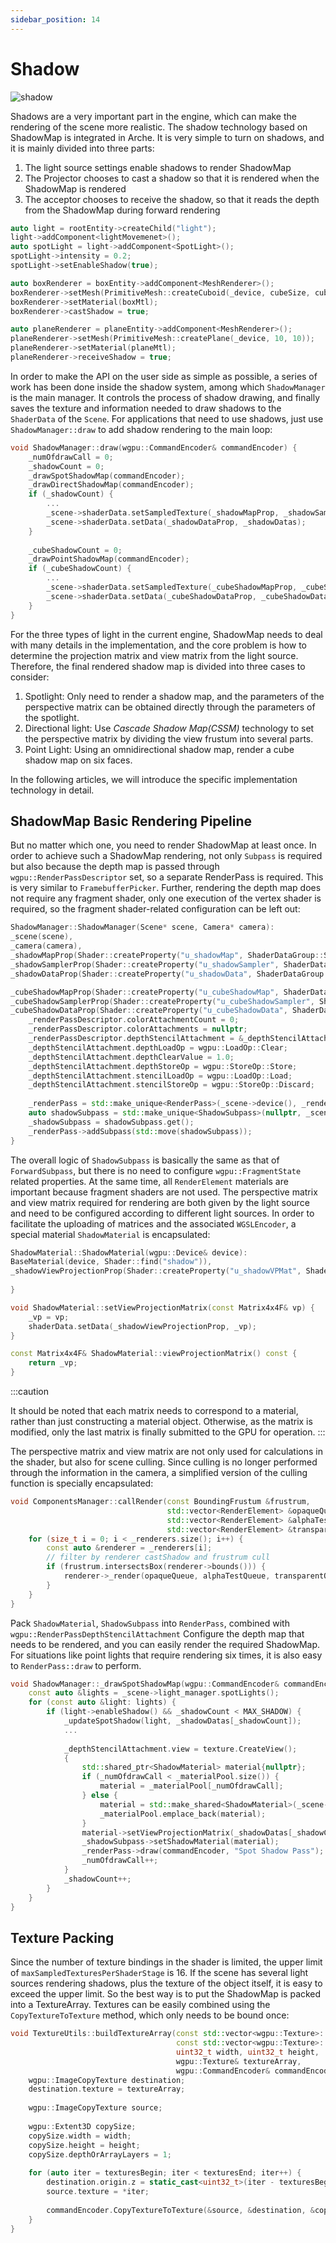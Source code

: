 ```yaml
---
sidebar_position: 14
---
```


# Shadow
![shadow](https://arched-graphics.oss-cn-shanghai.aliyuncs.com/img/multi_shadow.gif)

Shadows are a very important part in the engine, which can make the rendering of the scene more realistic. The shadow
technology based on ShadowMap is integrated in Arche. It is very simple to turn on shadows, and it is mainly divided
into three parts:

1. The light source settings enable shadows to render ShadowMap
2. The Projector chooses to cast a shadow so that it is rendered when the ShadowMap is rendered
3. The acceptor chooses to receive the shadow, so that it reads the depth from the ShadowMap during forward rendering

```cpp
auto light = rootEntity->createChild("light");
light->addComponent<lightMovemenet>();
auto spotLight = light->addComponent<SpotLight>();
spotLight->intensity = 0.2;
spotLight->setEnableShadow(true);

auto boxRenderer = boxEntity->addComponent<MeshRenderer>();
boxRenderer->setMesh(PrimitiveMesh::createCuboid(_device, cubeSize, cubeSize, cubeSize));
boxRenderer->setMaterial(boxMtl);
boxRenderer->castShadow = true;

auto planeRenderer = planeEntity->addComponent<MeshRenderer>();
planeRenderer->setMesh(PrimitiveMesh::createPlane(_device, 10, 10));
planeRenderer->setMaterial(planeMtl);
planeRenderer->receiveShadow = true;
 ```

In order to make the API on the user side as simple as possible, a series of work has been done inside the shadow
system, among which `ShadowManager` is the main manager. It controls the process of shadow drawing, and finally saves
the texture and information needed to draw shadows to the `ShaderData` of the `Scene`. For applications that need to use
shadows, just use `ShadowManager::draw` to add shadow rendering to the main loop:

````cpp
void ShadowManager::draw(wgpu::CommandEncoder& commandEncoder) {
    _numOfdrawCall = 0;
    _shadowCount = 0;
    _drawSpotShadowMap(commandEncoder);
    _drawDirectShadowMap(commandEncoder);
    if (_shadowCount) {
        ...
        _scene->shaderData.setSampledTexture(_shadowMapProp, _shadowSamplerProp, _packedTexture);
        _scene->shaderData.setData(_shadowDataProp, _shadowDatas);
    }
    
    _cubeShadowCount = 0;
    _drawPointShadowMap(commandEncoder);
    if (_cubeShadowCount) {
        ...
        _scene->shaderData.setSampledTexture(_cubeShadowMapProp, _cubeShadowSamplerProp, _packedCubeTexture);
        _scene->shaderData.setData(_cubeShadowDataProp, _cubeShadowDatas);
    }
}
````

For the three types of light in the current engine, ShadowMap needs to deal with many details in the implementation, and
the core problem is how to determine the projection matrix and view matrix from the light source. Therefore, the final
rendered shadow map is divided into three cases to consider:

1. Spotlight: Only need to render a shadow map, and the parameters of the perspective matrix can be obtained directly
   through the parameters of the spotlight.
2. Directional light: Use *Cascade Shadow Map(CSSM)* technology to set the perspective matrix by dividing the view
   frustum into several parts.
3. Point Light: Using an omnidirectional shadow map, render a cube shadow map on six faces.

In the following articles, we will introduce the specific implementation technology in detail.

## ShadowMap Basic Rendering Pipeline

But no matter which one, you need to render ShadowMap at least once. In order to achieve such a ShadowMap rendering, not
only `Subpass` is required but also because the depth map is passed through `wgpu::RenderPassDescriptor`
set, so a separate RenderPass is required. This is very similar to `FramebufferPicker`. Further, rendering the depth map
does not require any fragment shader, only one execution of the vertex shader is required, so the fragment
shader-related configuration can be left out:

````cpp
ShadowManager::ShadowManager(Scene* scene, Camera* camera):
_scene(scene),
_camera(camera),
_shadowMapProp(Shader::createProperty("u_shadowMap", ShaderDataGroup::Scene)),
_shadowSamplerProp(Shader::createProperty("u_shadowSampler", ShaderDataGroup::Scene)),
_shadowDataProp(Shader::createProperty("u_shadowData", ShaderDataGroup::Scene)),

_cubeShadowMapProp(Shader::createProperty("u_cubeShadowMap", ShaderDataGroup::Scene)),
_cubeShadowSamplerProp(Shader::createProperty("u_cubeShadowSampler", ShaderDataGroup::Scene)),
_cubeShadowDataProp(Shader::createProperty("u_cubeShadowData", ShaderDataGroup::Scene)) {
    _renderPassDescriptor.colorAttachmentCount = 0;
    _renderPassDescriptor.colorAttachments = nullptr;
    _renderPassDescriptor.depthStencilAttachment = &_depthStencilAttachment;
    _depthStencilAttachment.depthLoadOp = wgpu::LoadOp::Clear;
    _depthStencilAttachment.depthClearValue = 1.0;
    _depthStencilAttachment.depthStoreOp = wgpu::StoreOp::Store;
    _depthStencilAttachment.stencilLoadOp = wgpu::LoadOp::Load;
    _depthStencilAttachment.stencilStoreOp = wgpu::StoreOp::Discard;
    
    _renderPass = std::make_unique<RenderPass>(_scene->device(), _renderPassDescriptor);
    auto shadowSubpass = std::make_unique<ShadowSubpass>(nullptr, _scene, _camera);
    _shadowSubpass = shadowSubpass.get();
    _renderPass->addSubpass(std::move(shadowSubpass));
}
````

The overall logic of `ShadowSubpass` is basically the same as that of `ForwardSubpass`, but there is no need to
configure `wgpu::FragmentState` related properties. At the same time, all `RenderElement`
materials are important because fragment shaders are not used. The perspective matrix and view matrix required for
rendering are both given by the light source and need to be configured according to different light sources. In order to
facilitate the uploading of matrices and the associated `WGSLEncoder`, a special material `ShadowMaterial` is
encapsulated:

```cpp
ShadowMaterial::ShadowMaterial(wgpu::Device& device):
BaseMaterial(device, Shader::find("shadow")),
_shadowViewProjectionProp(Shader::createProperty("u_shadowVPMat", ShaderDataGroup::Material)) {
    
}

void ShadowMaterial::setViewProjectionMatrix(const Matrix4x4F& vp) {
    _vp = vp;
    shaderData.setData(_shadowViewProjectionProp, _vp);
}

const Matrix4x4F& ShadowMaterial::viewProjectionMatrix() const {
    return _vp;
}
```

:::caution

It should be noted that each matrix needs to correspond to a material, rather than just constructing a material object.
Otherwise, as the matrix is modified, only the last matrix is finally submitted to the GPU for operation.
:::

The perspective matrix and view matrix are not only used for calculations in the shader, but also for scene culling.
Since culling is no longer performed through the information in the camera, a simplified version of the culling function
is specially encapsulated:

````cpp
void ComponentsManager::callRender(const BoundingFrustum &frustrum,
                                   std::vector<RenderElement> &opaqueQueue,
                                   std::vector<RenderElement> &alphaTestQueue,
                                   std::vector<RenderElement> &transparentQueue) {
    for (size_t i = 0; i < _renderers.size(); i++) {
        const auto &renderer = _renderers[i];
        // filter by renderer castShadow and frustrum cull
        if (frustrum.intersectsBox(renderer->bounds())) {
            renderer->_render(opaqueQueue, alphaTestQueue, transparentQueue);
        }
    }
}
````

Pack `ShadowMaterial`, `ShadowSubpass` into `RenderPass`, combined with `wgpu::RenderPassDepthStencilAttachment`
Configure the depth map that needs to be rendered, and you can easily render the required ShadowMap. For situations like
point lights that require rendering six times, it is also easy to `RenderPass::draw` to perform.

```cpp
void ShadowManager::_drawSpotShadowMap(wgpu::CommandEncoder& commandEncoder) {
    const auto &lights = _scene->light_manager.spotLights();
    for (const auto &light: lights) {
        if (light->enableShadow() && _shadowCount < MAX_SHADOW) {
            _updateSpotShadow(light, _shadowDatas[_shadowCount]);
            ...
            
            _depthStencilAttachment.view = texture.CreateView();
            {
                std::shared_ptr<ShadowMaterial> material{nullptr};
                if (_numOfdrawCall < _materialPool.size()) {
                    material = _materialPool[_numOfdrawCall];
                } else {
                    material = std::make_shared<ShadowMaterial>(_scene->device());
                    _materialPool.emplace_back(material);
                }
                material->setViewProjectionMatrix(_shadowDatas[_shadowCount].vp[0]);
                _shadowSubpass->setShadowMaterial(material);
                _renderPass->draw(commandEncoder, "Spot Shadow Pass");
                _numOfdrawCall++;
            }
            _shadowCount++;
        }
    }
}
```

## Texture Packing

Since the number of texture bindings in the shader is limited, the upper limit of `maxSampledTexturesPerShaderStage` is
16. If the scene has several light sources rendering shadows, plus the texture of the object itself, it is easy to
exceed the upper limit. So the best way is to put the ShadowMap is packed into a TextureArray. Textures can be easily
combined using the `CopyTextureToTexture` method, which only needs to be bound once:

```cpp
void TextureUtils::buildTextureArray(const std::vector<wgpu::Texture>::iterator &texturesBegin,
                                     const std::vector<wgpu::Texture>::iterator &texturesEnd,
                                     uint32_t width, uint32_t height,
                                     wgpu::Texture& textureArray,
                                     wgpu::CommandEncoder& commandEncoder) {
    wgpu::ImageCopyTexture destination;
    destination.texture = textureArray;
    
    wgpu::ImageCopyTexture source;
    
    wgpu::Extent3D copySize;
    copySize.width = width;
    copySize.height = height;
    copySize.depthOrArrayLayers = 1;
    
    for (auto iter = texturesBegin; iter < texturesEnd; iter++) {
        destination.origin.z = static_cast<uint32_t>(iter - texturesBegin);
        source.texture = *iter;
        
        commandEncoder.CopyTextureToTexture(&source, &destination, &copySize);
    }
}
```
